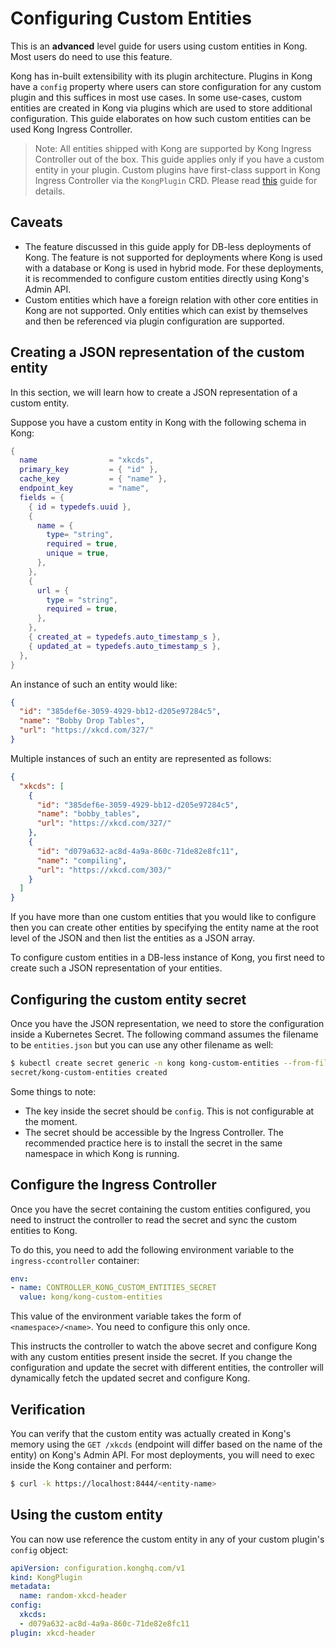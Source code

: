 # Configuring Custom Entities

This is an **advanced** level guide for users using custom entities in Kong.
Most users do need to use this feature.

Kong has in-built extensibility with its plugin architecture.
Plugins in Kong have a `config` property where users can store configuration
for any custom plugin and this suffices in most use cases.
In some use-cases, custom entities are created in Kong via plugins
which are used to store additional configuration.
This guide elaborates on how such custom entities can be used Kong Ingress
Controller.

> Note: All entities shipped with Kong are supported by Kong Ingress Controller
out of the box. This guide applies only if you have a custom entity in your
plugin. Custom plugins have first-class support in Kong Ingress Controller
via the `KongPlugin` CRD. Please read [this](../setting-up-custom-plugins.md)
guide for details.

## Caveats

- The feature discussed in this guide apply for DB-less deployments of Kong.
  The feature is not supported for deployments where Kong is used with a
  database or Kong is used in hybrid mode.
  For these deployments, it is recommended to configure custom entities
  directly using Kong's Admin API.
- Custom entities which have a foreign relation with other core entities in Kong
  are not supported. Only entities which can exist by themselves and then
  be referenced via plugin configuration are supported.

## Creating a JSON representation of the custom entity

In this section, we will learn how to create a JSON representation of
a custom entity.

Suppose you have a custom entity in Kong with the following schema in Kong:

```lua 
{
  name                = "xkcds",
  primary_key         = { "id" },
  cache_key           = { "name" },
  endpoint_key        = "name",
  fields = {
    { id = typedefs.uuid },
    {
      name = {
        type= "string",
        required = true,
        unique = true,
      },
    },
    {
      url = {
        type = "string",
        required = true,
      },
    },
    { created_at = typedefs.auto_timestamp_s },
    { updated_at = typedefs.auto_timestamp_s },
  },
}
```

An instance of such an entity would like:

```json
{
  "id": "385def6e-3059-4929-bb12-d205e97284c5",
  "name": "Bobby Drop Tables",
  "url": "https://xkcd.com/327/"
}
```

Multiple instances of such an entity are represented as follows:

```json
{
  "xkcds": [
    {
      "id": "385def6e-3059-4929-bb12-d205e97284c5",
      "name": "bobby_tables",
      "url": "https://xkcd.com/327/"
    },
    {
      "id": "d079a632-ac8d-4a9a-860c-71de82e8fc11",
      "name": "compiling",
      "url": "https://xkcd.com/303/"
    }
  ]
}
```

If you have more than one custom entities that you would like to configure
then you can create other entities by specifying the entity name at the root
level of the JSON and then list the entities as a JSON array.

To configure custom entities in a DB-less instance of Kong,
you first need to create such a JSON representation of your entities.

## Configuring the custom entity secret

Once you have the JSON representation, we need to store the configuration
inside a Kubernetes Secret.
The following command assumes the filename to be `entities.json` but you can
use any other filename as well:

```bash
$ kubectl create secret generic -n kong kong-custom-entities --from-file=config=entities.json
secret/kong-custom-entities created
```

Some things to note:
- The key inside the secret should be `config`. This is not configurable at the
  moment.
- The secret should be accessible by the Ingress Controller. The recommended
  practice here is to install the secret in the same namespace in which Kong
  is running.
 
## Configure the Ingress Controller

Once you have the secret containing the custom entities configured,
you need to instruct the controller to read the secret and sync the custom
entities to Kong.

To do this, you need to add the following environment variable to the
`ingress-ccontroller` container:

```yaml
env:
- name: CONTROLLER_KONG_CUSTOM_ENTITIES_SECRET
  value: kong/kong-custom-entities
```

This value of the environment variable takes the form of `<namespace>/<name>`.
You need to configure this only once.

This instructs the controller to watch the above secret and configure Kong
with any custom entities present inside the secret.
If you change the configuration and update the secret with different entities,
the controller will dynamically fetch the updated secret and configure Kong.

## Verification

You can verify that the custom entity was actually created in Kong's memory
using the `GET /xkcds` (endpoint will differ based on the name of the entity)
on Kong's Admin API.
For most deployments, you will need to exec inside the Kong container and
perform:
```bash
$ curl -k https://localhost:8444/<entity-name>
```

## Using the custom entity

You can now use reference the custom entity in any of your custom plugin's
`config` object:

```yaml
apiVersion: configuration.konghq.com/v1
kind: KongPlugin
metadata:
  name: random-xkcd-header
config:
  xkcds:
  - d079a632-ac8d-4a9a-860c-71de82e8fc11
plugin: xkcd-header
```

